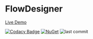 # FlowDesigner

[Live Demo](https://aptacode.github.io/FlowDesigner/)

[![Codacy Badge](https://app.codacy.com/project/badge/Grade/37e401ae5fc14ba49b2f3ef56fc8c448)](https://www.codacy.com/gh/Aptacode/FlowDesigner/dashboard?utm_source=github.com&amp;utm_medium=referral&amp;utm_content=Aptacode/FlowDesigner&amp;utm_campaign=Badge_Grade)
[![NuGet](https://img.shields.io/nuget/v/Aptacode.FlowDesigner.svg?style=flat)](https://www.nuget.org/packages/Aptacode.FlowDesigner/)
![last commit](https://img.shields.io/github/last-commit/Aptacode/FlowDesigner?style=flat-square&cacheSeconds=86000)
